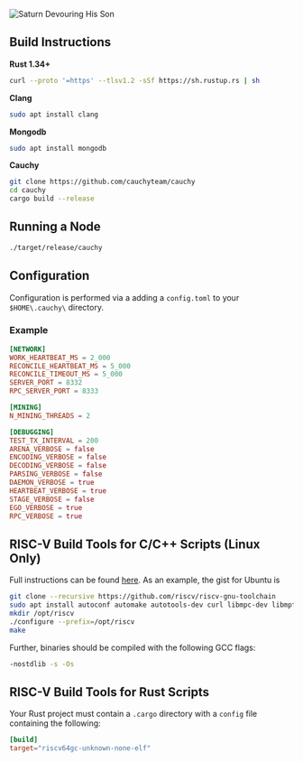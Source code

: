 ![Saturn Devouring His Son](https://i.imgur.com/Ahvi7YS.gif)

## Build Instructions
**Rust 1.34+**
```bash
curl --proto '=https' --tlsv1.2 -sSf https://sh.rustup.rs | sh
```

**Clang**
```bash
sudo apt install clang
```

**Mongodb**
```bash
sudo apt install mongodb
```

**Cauchy**
```bash
git clone https://github.com/cauchyteam/cauchy
cd cauchy
cargo build --release
```

## Running a Node
```bash
./target/release/cauchy
```

## Configuration
Configuration is performed via a adding a `config.toml` to your `$HOME\.cauchy\` directory. 

### Example

```toml
[NETWORK]
WORK_HEARTBEAT_MS = 2_000
RECONCILE_HEARTBEAT_MS = 5_000
RECONCILE_TIMEOUT_MS = 5_000
SERVER_PORT = 8332
RPC_SERVER_PORT = 8333

[MINING]
N_MINING_THREADS = 2

[DEBUGGING]
TEST_TX_INTERVAL = 200
ARENA_VERBOSE = false
ENCODING_VERBOSE = false
DECODING_VERBOSE = false
PARSING_VERBOSE = false
DAEMON_VERBOSE = true
HEARTBEAT_VERBOSE = true
STAGE_VERBOSE = false
EGO_VERBOSE = true
RPC_VERBOSE = true
```


## RISC-V Build Tools for C/C++ Scripts (Linux Only)
Full instructions can be found [here](https://github.com/riscv/riscv-gnu-toolchain).  As an example, the gist for Ubuntu is

```bash
git clone --recursive https://github.com/riscv/riscv-gnu-toolchain
sudo apt install autoconf automake autotools-dev curl libmpc-dev libmpfr-dev libgmp-dev gawk build-essential bison flex texinfo gperf libtool patchutils bc zlib1g-dev libexpat-dev
mkdir /opt/riscv
./configure --prefix=/opt/riscv
make
```

Further, binaries should be compiled with the following GCC flags:
```bash
-nostdlib -s -Os
```

## RISC-V Build Tools for Rust Scripts
Your Rust project must contain a `.cargo` directory with a `config` file containing the following:

```toml
[build]
target="riscv64gc-unknown-none-elf"
```
